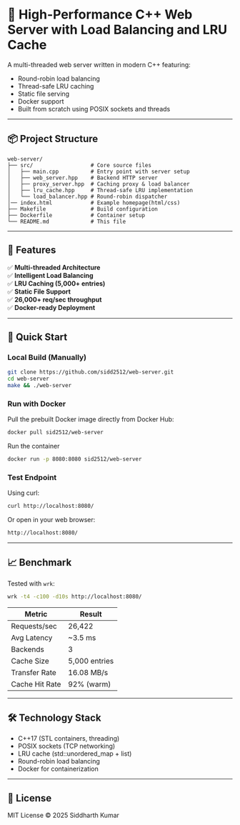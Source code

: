 # 🚀 High-Performance C++ Web Server with Load Balancing and LRU Cache

A multi-threaded web server written in modern C++ featuring:

- Round-robin load balancing
- Thread-safe LRU caching
- Static file serving
- Docker support
- Built from scratch using POSIX sockets and threads

---

## 📦 Project Structure

```
web-server/
├── src/                  # Core source files
│   ├── main.cpp          # Entry point with server setup
│   ├── web_server.hpp    # Backend HTTP server
│   ├── proxy_server.hpp  # Caching proxy & load balancer
│   ├── lru_cache.hpp     # Thread-safe LRU implementation
│   └── load_balancer.hpp # Round-robin dispatcher
│── index.html            # Example homepage(html/css)
├── Makefile              # Build configuration
├── Dockerfile            # Container setup
└── README.md             # This file
```

---

## 🚀 Features

✅ **Multi-threaded Architecture**  
✅ **Intelligent Load Balancing**  
✅ **LRU Caching (5,000+ entries)**  
✅ **Static File Support**  
✅ **26,000+ req/sec throughput**  
✅ **Docker-ready Deployment**

---

## 🔧 Quick Start

### Local Build (Manually)

```bash
git clone https://github.com/sidd2512/web-server.git
cd web-server
make && ./web-server
```

### Run with Docker

Pull the prebuilt Docker image directly from Docker Hub:

```bash
docker pull sid2512/web-server
```

Run the container

```bash
docker run -p 8080:8080 sid2512/web-server
```

### Test Endpoint

Using curl:

```bash
curl http://localhost:8080/
```

Or open in your web browser:

```bash
http://localhost:8080/
```

---

## 📈 Benchmark

Tested with `wrk`:

```bash
wrk -t4 -c100 -d10s http://localhost:8080/
```

| Metric         | Result        |
| -------------- | ------------- |
| Requests/sec   | 26,422        |
| Avg Latency    | ~3.5 ms       |
| Backends       | 3             |
| Cache Size     | 5,000 entries |
| Transfer Rate  | 16.08 MB/s    |
| Cache Hit Rate | 92% (warm)    |

---

## 🛠️ Technology Stack

- C++17 (STL containers, threading)
- POSIX sockets (TCP networking)
- LRU cache (std::unordered_map + list)
- Round-robin load balancing
- Docker for containerization

---

## 📜 License

MIT License © 2025 Siddharth Kumar
